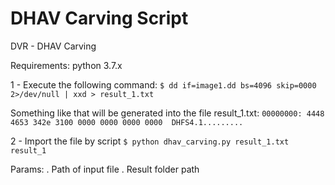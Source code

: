 # DHAV Carving Script

DVR - DHAV Carving

Requirements: python 3.7.x

1 - Execute the following command:
`
$ dd if=image1.dd bs=4096 skip=0000 2>/dev/null | xxd > result_1.txt
`

Something like that will be generated into the file result_1.txt:
`
00000000: 4448 4653 342e 3100 0000 0000 0000 0000  DHFS4.1.........
`

2 - Import the file by script
`
$ python dhav_carving.py result_1.txt result_1
`

Params:
. Path of input file
. Result folder path
